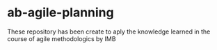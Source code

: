 # ab-agile-planning
These repository has been create to aply the knowledge learned in the course of agile methodologics by IMB 
